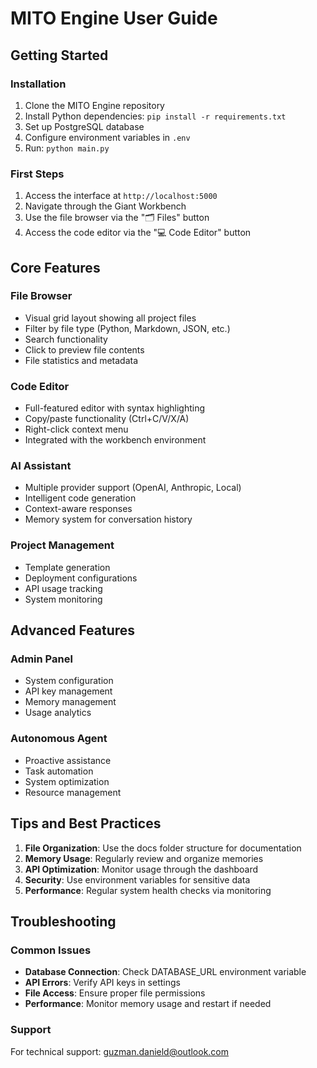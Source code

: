 # MITO Engine User Guide

## Getting Started

### Installation
1. Clone the MITO Engine repository
2. Install Python dependencies: `pip install -r requirements.txt`
3. Set up PostgreSQL database
4. Configure environment variables in `.env`
5. Run: `python main.py`

### First Steps
1. Access the interface at `http://localhost:5000`
2. Navigate through the Giant Workbench
3. Use the file browser via the "🗂️ Files" button
4. Access the code editor via the "💻 Code Editor" button

## Core Features

### File Browser
- Visual grid layout showing all project files
- Filter by file type (Python, Markdown, JSON, etc.)
- Search functionality
- Click to preview file contents
- File statistics and metadata

### Code Editor
- Full-featured editor with syntax highlighting
- Copy/paste functionality (Ctrl+C/V/X/A)
- Right-click context menu
- Integrated with the workbench environment

### AI Assistant
- Multiple provider support (OpenAI, Anthropic, Local)
- Intelligent code generation
- Context-aware responses
- Memory system for conversation history

### Project Management
- Template generation
- Deployment configurations
- API usage tracking
- System monitoring

## Advanced Features

### Admin Panel
- System configuration
- API key management
- Memory management
- Usage analytics

### Autonomous Agent
- Proactive assistance
- Task automation
- System optimization
- Resource management

## Tips and Best Practices

1. **File Organization**: Use the docs folder structure for documentation
2. **Memory Usage**: Regularly review and organize memories
3. **API Optimization**: Monitor usage through the dashboard
4. **Security**: Use environment variables for sensitive data
5. **Performance**: Regular system health checks via monitoring

## Troubleshooting

### Common Issues
- **Database Connection**: Check DATABASE_URL environment variable
- **API Errors**: Verify API keys in settings
- **File Access**: Ensure proper file permissions
- **Performance**: Monitor memory usage and restart if needed

### Support
For technical support: guzman.danield@outlook.com